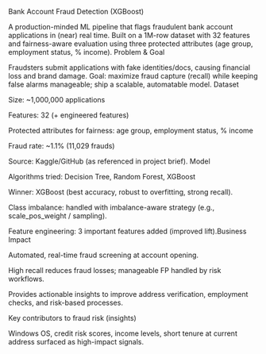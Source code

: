 Bank Account Fraud Detection (XGBoost)

A production-minded ML pipeline that flags fraudulent bank account applications in (near) real time. Built on a 1M-row dataset with 32 features and fairness-aware evaluation using three protected attributes (age group, employment status, % income).
Problem & Goal

Fraudsters submit applications with fake identities/docs, causing financial loss and brand damage.
Goal: maximize fraud capture (recall) while keeping false alarms manageable; ship a scalable, automatable model.
Dataset

Size: ~1,000,000 applications

Features: 32 (+ engineered features)

Protected attributes for fairness: age group, employment status, % income

Fraud rate: ~1.1% (11,029 frauds)

Source: Kaggle/GitHub (as referenced in project brief). 
Model

Algorithms tried: Decision Tree, Random Forest, XGBoost

Winner: XGBoost (best accuracy, robust to overfitting, strong recall).

Class imbalance: handled with imbalance-aware strategy (e.g., scale_pos_weight / sampling).

Feature engineering: 3 important features added (improved lift).Business Impact

Automated, real-time fraud screening at account opening.

High recall reduces fraud losses; manageable FP handled by risk workflows.

Provides actionable insights to improve address verification, employment checks, and risk-based processes. 

Key contributors to fraud risk (insights)

Windows OS, credit risk scores, income levels, short tenure at current address surfaced as high-impact signals.
